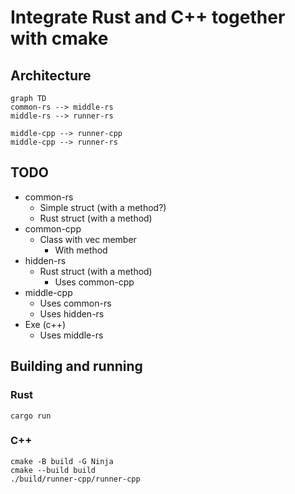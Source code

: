 # Integrate Rust and C++ together with cmake

## Architecture

```mermaid
graph TD
common-rs --> middle-rs
middle-rs --> runner-rs

middle-cpp --> runner-cpp
middle-cpp --> runner-rs

```

## TODO

- common-rs
    - Simple struct (with a method?)
    - Rust struct (with a method)
- common-cpp
    - Class with vec member
        - With method
- hidden-rs
    - Rust struct (with a method)
        - Uses common-cpp
- middle-cpp
    - Uses common-rs
    - Uses hidden-rs
- Exe (c++)
    - Uses middle-rs

## Building and running

### Rust

```shell
cargo run
```

### C++

```shell
cmake -B build -G Ninja
cmake --build build
./build/runner-cpp/runner-cpp
```
